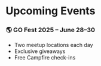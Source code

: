 # Upcoming Events

### 🌎 GO Fest 2025 – June 28–30

- Two meetup locations each day
- Exclusive giveaways
- Free Campfire check-ins

